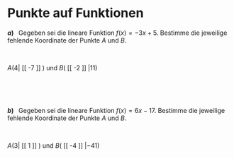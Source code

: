 <!--
version:  0.0.1

language: de

@style
input {
    text-align: center;
}

.flex-container {
    display: flex;
    flex-wrap: wrap;
    align-items: stretch;
    gap: 20px;
}

.flex-child {
    flex: 1;
    min-width: 350px;
    margin-right: 20px;
}

@media (max-width: 400px) {
    .flex-child {
        flex: 100%;
        margin-right: 0;
    }
}
@end

formula: \carry   \textcolor{red}{\scriptsize #1}
formula: \digit   \rlap{\carry{#1}}\phantom{#2}#2
formula: \permil  \text{‰}

import: https://raw.githubusercontent.com/LiaTemplates/Tikz-Jax/main/README.md

script: https://cdn.jsdelivr.net/gh/LiaTemplates/Tikz-Jax@main/dist/index.js


tags: lineare Funktionen, Negative Zahlen, leicht, niedrig, Angeben

comment: Welche Koordinate gehört zu diesem Punkt auf der Funktion?

author: Martin Lommatzsch

-->




# Punkte auf Funktionen



<section class="flex-container">

<div class="flex-child">

__$a)\;\;$__ Gegeben sei die lineare Funktion $f(x) = -3x+5$. Bestimme die jeweilige fehlende Koordinate der Punkte $A$ und $B$. 

<br>

$A(4|$ [[  -7  ]] $)$ und $B($ [[  -2  ]] $|11)$

<br>
<br>
<br>

</div>


<div class="flex-child">

__$b)\;\;$__ Gegeben sei die lineare Funktion $f(x) = 6x-17$. Bestimme die jeweilige fehlende Koordinate der Punkte $A$ und $B$. 

<br>

$A(3|$ [[  1  ]] $)$ und $B($ [[  -4  ]] $|-41)$

<br>
<br>
<br>

</div>

</section>


